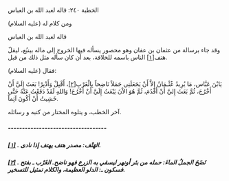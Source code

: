   الخطبة  ٢٤٠: قاله لعبد الله بن العباس	

ومن كلام له (عليه السلام)

قاله لعبد الله بن العباس

وقد جاء برسالة من عثمان بن عفان وهو محصور يسأله فيها الخروج إلى ماله بينبُع، ليقلّ هتف[[١\]](https://arabic.balaghah.net/node/748#_ftn1) الناس باسمه للخلافة، بعد أن كان سأله مثل ذلك من قبل.

فقال (عليه السلام):

يَابْنَ عَبَّاس، مَا يُرِيدُ عُثْـمَانُ إِلاَّ أَنْ يَجَعَلَنِي جَمَلاً نَاضِحاً بِالْغَرْبِ[[٢\]](https://arabic.balaghah.net/node/748#_ftn2)، أَقْبِلْ وَأَدْبِرْ! بَعَثَ إِلَيَّ أَنْ أَخْرُجَ، ثُمَّ بَعَثَ إِليَّ  أَنْ أَقْدُمَ، ثُمَّ هُوَ الاْنَ يَبْعَثُ إِلَيَّ أَنْ أَخْرُجَ! وَاللهِ لَقَدْ دَفَعْتُ عَنْهُ حَتَّى خَشِيتُ أَنْ أَكُونَ آثِماً.

آخر الخطب، و يتلوه المختار من كتبه و رسائله.

##### -----------------------------------

##### [[١\]](https://arabic.balaghah.net/node/748#_ftnref1) . الهَتْف: مصدر هتف يهتف إذا نادى.

##### [[٢\]](https://arabic.balaghah.net/node/748#_ftnref2) . نَضَحَ الجملُ الماءَ: حمله من بئر أونهر ليسقي به الزرع فهو ناضح.  الغَرْب ـ بفتح فسكون ـ: الدلو العظيمة، والكلام تمثيل للتسخير. 
